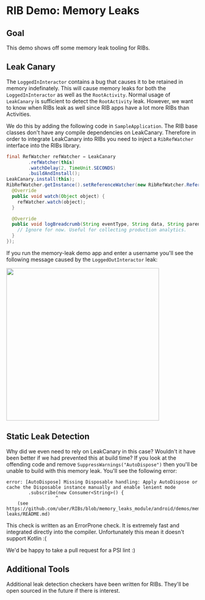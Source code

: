 
# RIB Demo: Memory Leaks

## Goal

This demo shows off some memory leak tooling for RIBs.

## Leak Canary

The `LoggedInInteractor` contains a bug that causes it to be retained in memory indefinately. This will cause memory leaks for both the `LoggedInInteractor` as well as the `RootActivity`. Normal usage of `LeakCanary` is sufficient to detect the `RootActivity` leak. However, we want to know when RIBs leak as well since RIB apps have a lot more RIBs than Activities.

We do this by adding the following code in `SampleApplication`. The RIB base classes don't have any compile dependencies on LeakCanary. Therefore in order to integrate LeakCanary into RIBs you need to inject a `RibRefWatcher` interface into the RIBs library.

```java
final RefWatcher refWatcher = LeakCanary
        .refWatcher(this)
        .watchDelay(2, TimeUnit.SECONDS)
        .buildAndInstall();
LeakCanary.install(this);
RibRefWatcher.getInstance().setReferenceWatcher(new RibRefWatcher.ReferenceWatcher() {
  @Override
  public void watch(Object object) {
    refWatcher.watch(object);
  }

  @Override
  public void logBreadcrumb(String eventType, String data, String parent) {
    // Ignore for now. Useful for collecting production analytics.
  }
});
```

If you run the memory-leak demo app and enter a username you'll see the following message caused by the `LoggedOutInteractor` leak:

<img src="https://github.com/uber/RIBs/blob/assets/tutorial_assets/android/leak_canary_small.png?raw=true" width="400">

## Static Leak Detection

Why did we even need to rely on LeakCanary in this case? Wouldn't it have been better if we had prevented this at build time? If you look at the offending code and remove `SuppressWarnings("AutoDispose")` then you'll be unable to build with this memory leak. You'll see the following error:

```
error: [AutoDispose] Missing Disposable handling: Apply AutoDispose or cache the Disposable instance manually and enable lenient mode
        .subscribe(new Consumer<String>() {
                  ^
    (see https://github.com/uber/RIBs/blob/memory_leaks_module/android/demos/memory-leaks/README.md)
```

This check is written as an ErrorProne check. It is extremely fast and integrated directly into the compiler. Unfortunately this mean it doesn't support Kotlin :(

We'd be happy to take a pull request for a PSI lint  :)

## Additional Tools

Additional leak detection checkers have been written for RIBs. They'll be open sourced in the future if there is interest.
